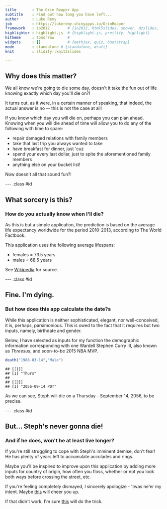 ```yaml
---
title       : The Grim Reaper App
subtitle    : Find out how long you have left...
author      : Luke Remy 
job         : https://lukeremy.shinyapps.io/GrimReaper
framework   : io2012        # {io2012, html5slides, shower, dzslides, ...}
highlighter : highlight.js  # {highlight.js, prettify, highlight}
hitheme     : tomorrow      # 
widgets     : []            # {mathjax, quiz, bootstrap}
mode        : standalone # {standalone, draft}
knit        : slidify::knit2slides

--- 
```


## Why does this matter?


We all know we're going to die some day, doesn't it take the fun out of life knowing exactly which day you'll die on?!

It turns out, as it were, in a certain manner of speaking, that indeed, the actual answer is no -- this is not the case at all!

If you know which day you will die on, perhaps you can plan ahead.  Knowing when you will die ahead of time will allow you to do any of the following with time to spare:
* repair damaged relations with family members
* take that last trip you always wanted to take
* have breakfast for dinner, just 'cuz
* spend your every last dollar, just to spite the aforementioned family members 
* anything else on your bucket list!

Now doesn't all that sound fun?!

--- .class #id 

## What sorcery is this?
### How do you actually know when I'll die?

As this is but a simple application, the prediction is based on the average life expectancy worldwide for the period 2010-2013, according to The World Factbook.

This application uses the following average lifespans:
* females = 73.5 years
* males = 68.5 years

See [Wikipedia](http://en.wikipedia.org/wiki/List_of_countries_by_life_expectancy) for source.

--- .class #id 

## Fine. I'm dying. 
### But how does this app calculate the date?s

While this application is neither sophisticated, elegant, nor well-conceived, it is, perhaps, parsimonious.  This is owed to the fact that it requires but two inputs, namely, birthdate and gender.


Below, I have selected as inputs for my function the demographic information corresponding with one Wardell Stephen Curry III, also known as _Threesus_, and soon-to-be 2015 NBA MVP.

```r
death("1988-03-14","Male")
```

```
## [[1]]
## [1] "Thurs"
## 
## [[2]]
## [1] "2056-09-14 PDT"
```

As we can see, Steph will die on a Thursday - September 14, 2056, to be precise.


--- .class #id 

## But... Steph's never gonna die!
### And if he does, won't he at least live longer?



If you're still struggling to cope with Steph's imminent demise, don't fear!  He has plenty of years left to accumulate accolades and rings.  




Maybe you'll be inspired to improve upon this application by adding more inputs for country of origin, how often you floss, whether or not you look both ways before crossing the street, etc.



If you're feeling completely dismayed, I sincerely apologize - 'twas ne'er my intent.  Maybe [this](http://www.wikihow.com/Live-a-Long-Life) will cheer you up.

If that didn't work, I'm sure [this](http://l.yimg.com/bt/api/res/1.2/q2JHX2SeaJim1uJ0m0jfxw--/YXBwaWQ9eW5ld3M7aWw9cGxhbmU7cT03NTt3PTYwMA--/http://media.zenfs.com/en/person/Ysports/stephen-curry-basketball-headshot-photo.jpg) will do the trick.





